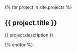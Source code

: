 {% for project in site.projects %}
  <h2> {{ project.title }} </h2>
  <p>{{ project.description }}</p>
{% endfor %}